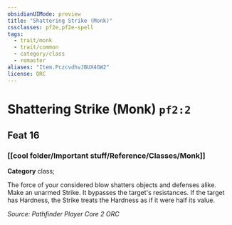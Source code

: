 ```yaml
---
obsidianUIMode: preview
title: "Shattering Strike (Monk)"
cssclasses: pf2e,pf2e-spell
tags:
  - trait/monk
  - trait/common
  - category/class
  - remaster
aliases: "Item.PczcvdhvJBUX4GW2"
license: ORC
---
```

# Shattering Strike (Monk) `pf2:2`
## Feat 16
### [[cool folder/Important stuff/Reference/Classes/Monk]]

**Category** class; 




The force of your considered blow shatters objects and defenses alike. Make an unarmed Strike. It bypasses the target's resistances. If the target has Hardness, the Strike treats the Hardness as if it were half its value.

*Source: Pathfinder Player Core 2*
*ORC*